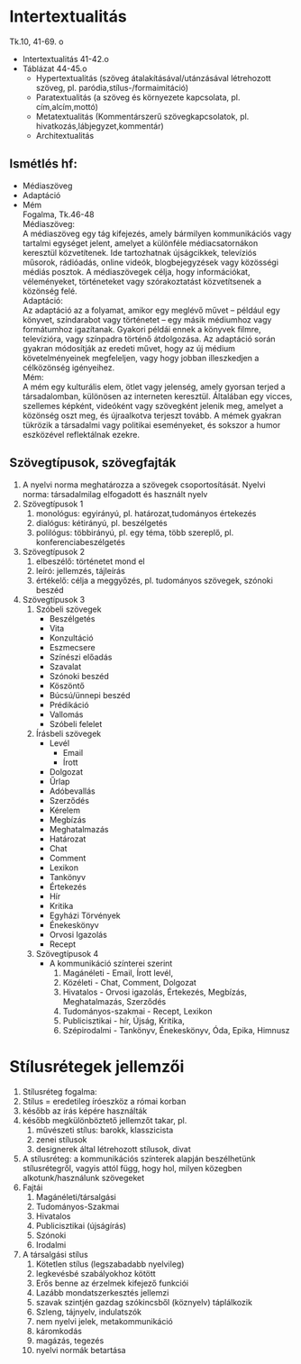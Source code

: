 # Intertextualitás  
Tk.10, 41-69. o  
- Intertextualitás 41-42.o  
- Táblázat 44-45.o  
  - Hypertextualitás (szöveg átalakításával/utánzásával létrehozott szöveg, pl. paródia,stílus-/formaimitáció)  
  - Paratextualitás (a szöveg és környezete kapcsolata, pl. cím,alcím,mottó)  
  - Metatextualitás (Kommentárszerű szövegkapcsolatok, pl. hivatkozás,lábjegyzet,kommentár)  
  - Architextualitás  
  
## Ismétlés hf:  
- Médiaszöveg  
- Adaptáció  
- Mém  
Fogalma, Tk.46-48  
Médiaszöveg:  
   A médiaszöveg egy tág kifejezés, amely bármilyen kommunikációs vagy tartalmi egységet jelent, amelyet a különféle médiacsatornákon keresztül közvetítenek. Ide tartozhatnak újságcikkek, televíziós műsorok, rádióadás, online videók, blogbejegyzések vagy közösségi médiás posztok. A médiaszövegek célja, hogy információkat, véleményeket, történeteket vagy szórakoztatást közvetítsenek a közönség felé.  
Adaptáció:  
   Az adaptáció az a folyamat, amikor egy meglévő művet – például egy könyvet, színdarabot vagy történetet – egy másik médiumhoz vagy formátumhoz igazítanak. Gyakori példái ennek a könyvek filmre, televízióra, vagy színpadra történő átdolgozása. Az adaptáció során gyakran módosítják az eredeti művet, hogy az új médium követelményeinek megfeleljen, vagy hogy jobban illeszkedjen a célközönség igényeihez.  
Mém:  
   A mém egy kulturális elem, ötlet vagy jelenség, amely gyorsan terjed a társadalomban, különösen az interneten keresztül. Általában egy vicces, szellemes képként, videóként vagy szövegként jelenik meg, amelyet a közönség oszt meg, és újraalkotva terjeszt tovább. A mémek gyakran tükrözik a társadalmi vagy politikai eseményeket, és sokszor a humor eszközével reflektálnak ezekre.  
## Szövegtípusok, szövegfajták  
1. A nyelvi norma meghatározza a szövegek csoportosítását. Nyelvi norma: társadalmilag elfogadott és használt nyelv  
2. Szövegtípusok 1  
   1. monológus: egyirányú, pl. határozat,tudományos értekezés  
   2. dialógus: kétirányú, pl. beszélgetés  
   3. polilógus: többirányú, pl. egy téma, több szereplő, pl. konferenciabeszélgetés  
3. Szövegtípusok 2  
   1. elbeszélő: történetet mond el  
   2. leíró: jellemzés, tájleírás  
   3. értékelő: célja a meggyőzés, pl. tudományos szövegek, szónoki beszéd  
4. Szövegtípusok 3  
   1. Szóbeli szövegek  
      - Beszélgetés  
      - Vita  
      - Konzultáció  
      - Eszmecsere  
      - Színészi előadás  
      - Szavalat  
      - Szónoki beszéd  
      - Köszöntő  
      - Búcsú/ünnepi beszéd  
      - Prédikáció  
      - Vallomás  
      - Szóbeli felelet  
   2. Írásbeli szövegek  
      - Levél  
        - Email  
        - Írott  
      - Dolgozat  
      - Űrlap  
      - Adóbevallás  
      - Szerződés  
      - Kérelem  
      - Megbízás  
      - Meghatalmazás  
      - Határozat  
      - Chat  
      - Comment  
      - Lexikon  
      - Tankönyv  
      - Értekezés  
      - Hír  
      - Kritika  
      - Egyházi Törvények  
      - Énekeskönyv  
      - Orvosi Igazolás  
      - Recept  
   3. Szövegtípusok 4  
      - A kommunikáció színterei szerint  
         1. Magánéleti - Email, Írott levél,  
         2. Közéleti - Chat, Comment, Dolgozat  
         3. Hivatalos - Orvosi igazolás, Értekezés, Megbízás, Meghatalmazás, Szerződés  
         4. Tudományos-szakmai - Recept, Lexikon  
         5. Publicisztikai - hír, Újság, Kritika,  
         6. Szépirodalmi - Tankönyv, Énekeskönyv, Óda, Epika, Himnusz  
# Stílusrétegek jellemzői  
1. Stílusréteg fogalma:  
  1. Stílus = eredetileg íróeszköz a római korban  
  2. később az írás képére használták  
  3. később megkülönböztető jellemzőt takar, pl.  
     1. művészeti stílus: barokk, klasszicista  
     2. zenei stílusok  
     3. designerek által létrehozott stílusok, divat  
  4. A stílusréteg: a kommunikációs színterek alapján beszélhetünk stílusrétegről, vagyis attól függ, hogy hol, milyen közegben alkotunk/használunk szövegeket  
2. Fajtái  
   1. Magánéleti/társalgási  
   2. Tudományos-Szakmai  
   3. Hivatalos  
   4. Publicisztikai (újságírás)  
   5. Szónoki  
   6. Irodalmi  
3. A társalgási stílus  
   1. Kötetlen stílus (legszabadabb nyelvileg)  
   2. legkevésbé szabályokhoz kötött  
   3. Erős benne az érzelmek kifejező funkciói  
   4. Lazább mondatszerkesztés jellemzi  
   5. szavak szintjén gazdag szókincsből (köznyelv) táplálkozik  
   6. Szleng, tájnyelv, indulatszók  
   7. nem nyelvi jelek, metakommunikáció  
   8. káromkodás  
   9. magázás, tegezés  
   10. nyelvi normák betartása  

